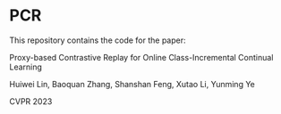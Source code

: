 # PCR


This repository contains the code for the paper:

Proxy-based Contrastive Replay for Online Class-Incremental Continual Learning

Huiwei Lin, Baoquan Zhang, Shanshan Feng, Xutao Li, Yunming Ye

CVPR 2023
